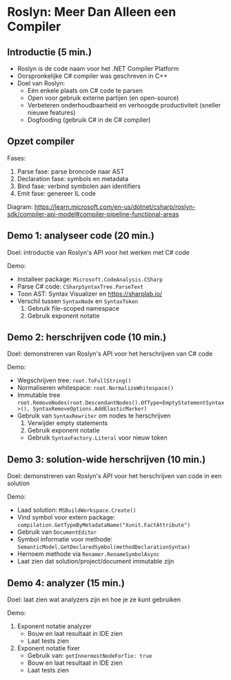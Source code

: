 # Roslyn: Meer Dan Alleen een Compiler

## Introductie (5 min.)

- Roslyn is de code naam voor het .NET Compiler Platform
- Oorspronkelijke C# compiler was geschreven in C++
- Doel van Roslyn:
  - Eén enkele plaats om C# code te parsen
  - Open voor gebruik externe partijen (en open-source)
  - Verbeteren onderhoudbaarheid en verhoogde productiviteit (sneller nieuwe features)
  - Dogfooding (gebruik C# in de C# compiler)

## Opzet compiler

Fases:

1. Parse fase: parse broncode naar AST
2. Declaration fase: symbols en metadata
3. Bind fase: verbind symbolen aan identifiers
4. Emit fase: genereer IL code

Diagram: https://learn.microsoft.com/en-us/dotnet/csharp/roslyn-sdk/compiler-api-model#compiler-pipeline-functional-areas

## Demo 1: analyseer code (20 min.)

Doel: introductie van Roslyn's API voor het werken met C# code

Demo:

- Installeer package: `Microsoft.CodeAnalysis.CSharp`
- Parse C# code: `CSharpSyntaxTree.ParseText`
- Toon AST: Syntax Visualizer en https://sharplab.io/
- Verschil tussen `SyntaxNode` en `SyntaxToken`
  1. Gebruik file-scoped namespace
  2. Gebruik exponent notatie

## Demo 2: herschrijven code (10 min.)

Doel: demonstreren van Roslyn's API voor het herschrijven van C# code

Demo:

- Wegschrijven tree: `root.ToFullString()`
- Normaliseren whitespace: `root.NormalizeWhitespace()`
- Immutable tree `root.RemoveNodes(root.DescendantNodes().OfType<EmptyStatementSyntax>(), SyntaxRemoveOptions.AddElasticMarker)`
- Gebruik van `SyntaxRewriter` om nodes te herschrijven
  1. Verwijder empty statements
  2. Gebruik exponent notatie
  - Gebruik `SyntaxFactory.Literal` voor nieuw token

## Demo 3: solution-wide herschrijven (10 min.)

Doel: demonstreren van Roslyn's API voor het herschrijven van code in een solution

Demo:

- Laad solution: `MSBuildWorkspace.Create()`
- Vind symbol voor extern package: `compilation.GetTypeByMetadataName("Xunit.FactAttribute")`
- Gebruik van `DocumentEditor`
- Symbol informatie voor methode: `SemanticModel.GetDeclaredSymbol(methodDeclarationSyntax)`
- Hernoem methode via `Renamer.RenameSymbolAsync`
- Laat zien dat solution/project/document immutable zijn

## Demo 4: analyzer (15 min.)

Doel: laat zien wat analyzers zijn en hoe je ze kunt gebruiken

Demo:

1. Exponent notatie analyzer
   - Bouw en laat resultaat in IDE zien
   - Laat tests zien
2. Exponent notatie fixer
   - Gebruik van: `getInnermostNodeForTie: true`
   - Bouw en laat resultaat in IDE zien
   - Laat tests zien
